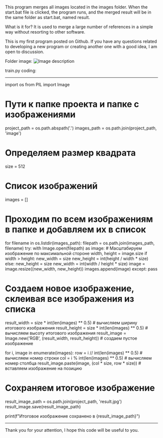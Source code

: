 This program merges all images located in the images folder. When the start.bat file is clicked, the program runs, and the merged result will be in the same folder as start.bat, named result.

What is it for? It is used to merge a large number of references in a simple way without resorting to other software.

This is my first program posted on Github. If you have any questions related to developing a new program or creating another one with a good idea, I am open to discussion.

Folder image:
<img src="https://sun9-13.userapi.com/impg/eQeu8beo5yShHSfLnsVG5s233E47UHyZO-UyGw/WpksKjOh1y0.jpg?size=764x298&quality=96&sign=9425609c39d6b3caf9d23fcdf0b35eec&type=album" alt="Image description">

train.py coding:
____________________________________________________________________________________________

import os
from PIL import Image

# Пути к папке проекта и папке с изображениями
project_path = os.path.abspath('.')
images_path = os.path.join(project_path, 'image')

# Определяем размер квадрата
size = 512

# Список изображений
images = []

# Проходим по всем изображениям в папке и добавляем их в список
for filename in os.listdir(images_path):
    filepath = os.path.join(images_path, filename)
    try:
        with Image.open(filepath) as image:
            # Масштабируем изображение по максимальной стороне
            width, height = image.size
            if width > height:
                new_width = size
                new_height = int(height / width * size)
            else:
                new_height = size
                new_width = int(width / height * size)
            image = image.resize((new_width, new_height))
            images.append(image)
    except:
        pass

# Создаем новое изображение, склеивая все изображения из списка
result_width = size * int(len(images) ** 0.5)  # вычисляем ширину итогового изображения
result_height = size * int(len(images) ** 0.5)  # вычисляем высоту итогового изображения
result_image = Image.new('RGB', (result_width, result_height))  # создаем пустое изображение

for i, image in enumerate(images):
    row = i // int(len(images) ** 0.5)  # вычисляем номер строки
    col = i % int(len(images) ** 0.5)  # вычисляем номер столбца
    result_image.paste(image, (col * size, row * size))  # вставляем изображение на позицию

# Сохраняем итоговое изображение
result_image_path = os.path.join(project_path, 'result.jpg')
result_image.save(result_image_path)

print(f"Итоговое изображение сохранено в {result_image_path}")

____________________________________________________________________

Thank you for your attention, I hope this code will be useful to you.
